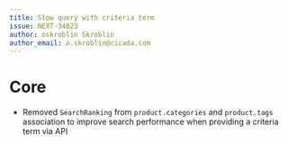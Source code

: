 ```yaml
---
title: Slow query with criteria term
issue: NEXT-34023
author: oskroblin Skroblin
author_email: o.skroblin@cicada.com
---
```


# Core
* Removed `SearchRanking` from `product.categories` and `product.tags` association to improve search performance when providing a criteria term via API
